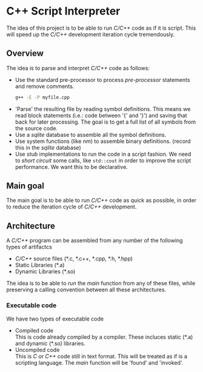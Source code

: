 # C++ Script Interpreter

The idea of this project is to be able to run *C/C++* code as if it is script. This will speed up the *C/C++* development iteration cycle tremendously.

## Overview
The idea is to parse and interpret *C/C++* code as follows:
* Use the standard pre-processor to process *pre-processor* statements and remove comments.  
  ```bash
  g++ -E -P myfile.cpp
  ```
* 'Parse' the resulting file by reading symbol definitions. This means we read block statements (i.e.: code between '{' and '}') and saving that back for later processing. The goal is to get a full list of all symbols from the source code.
* Use a *sqlite* database to assemble all the symbol definitions.
* Use system functions (like *nm*) to assemble binary definitions. (record this in the *sqlite* database)
* Use *stub* implementations to run the code in a script fashion. We need to *short circuit* some calls, like ```std::cout``` in order to improve the script performance. We want this to be declarative.

## Main goal
The main goal is to be able to run *C/C++* code as quick as possible, in order to reduce the iteration cycle of *C/C++* development.

## Architecture
 A *C/C++* program can be assembled from any number of the following types of artifactcs
 * *C/C++* source files (*.c, *.c++, *.cpp, *.h, *.hpp)
 * Static Libraries (*.a)
 * Dynamic Libraries (*.so)
 
 The idea is to be able to *run* the *main* function from any of these files, while preserving a calling convention between all these architectures.
 
### Executable code
We have two types of executable code
* Compiled code  
  This is code already compiled by a compiler. These incluces static (\*.a) and dynamic (\*.so) libraries.
* Uncompiled code  
  This is *C* or *C++* code still in text format. This will be treated as if is a scripting language. The *main* function will be 'found' and 'invoked'.
 
